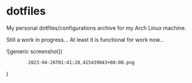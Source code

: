 # dotfiles
My personal dotfiles/configurations archive for my Arch Linux machine.

Still a work in progress... At least it is functional for work now...

![generic screenshot](


            2023-04-26T01:41:28,415439043+08:00.png
          
)
